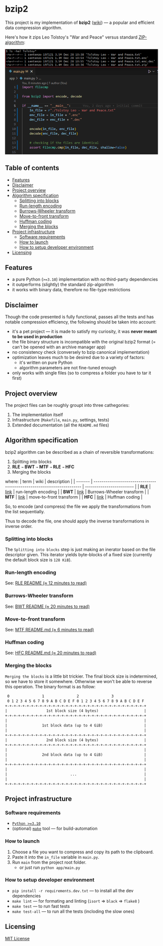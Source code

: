 <h1>bzip2</h1>

This project is my implementation of **bzip2** 
([wiki](https://en.wikipedia.org/wiki/Bzip2)) — a popular and efficient 
data compression algorithm.

Here's how it zips Leo Tolstoy's "War and Peace" versus standard 
[ZIP-algorithm](https://en.wikipedia.org/wiki/Deflate):

![preview](./preview.png)

<h2>Table of contents</h2>

- [Features](#features)
- [Disclaimer](#disclaimer)
- [Project overview](#project-overview)
- [Algorithm specification](#algorithm-specification)
  - [Splitting into blocks](#splitting-into-blocks)
  - [Run-length encoding](#run-length-encoding)
  - [Burrows-Wheeler transform](#burrows-wheeler-transform)
  - [Move-to-front transform](#move-to-front-transform)
  - [Huffman coding](#huffman-coding)
  - [Merging the blocks](#merging-the-blocks)
- [Project infrastructure](#project-infrastructure)
  - [Software requirements](#software-requirements)
  - [How to launch](#how-to-launch)
  - [How to setup developer environment](#how-to-setup-developer-environment)
- [Licensing](#licensing)

## Features
 - a pure Python (`>=3.10`) implementation with no third-party dependencies
 - it outperforms (slightly) the standard zip-algorithm
 - it works with binary data, therefore no file-type restrictions



## Disclaimer
Though the code presented is fully functional, passes all the tests and has 
notable compression efficiency, the following should be taken into account:
- it's a pet project — it is made to satisfy my curiosity, it was **never meant to be used in production**
- the file binary structure is incompatible with the original bzip2 format 
(= can't be opened with an archive manager app)
- no consistency check (conversely to bzip canonical implementation)
- optimization leaves much to be desired due to a variety of factors:
  - it's written on pure Python
  - algorithm parameters are not fine-tuned enough
- only works with single files (so to compress a folder you have to tar it first)

## Project overview

The project files can be roughly groupt into three cathegories:
1. The implementation itself
2. Infrastructure (`Makefile`, `main.py`, settings, tests)
3. Extended documentation (all the `README.md` files)

## Algorithm specification

bzip2 algorithm can be described as a chain of reversible transformations:

1. Splitting into blocks
2. **RLE** `→` **BWT** `→` **MTF** `→` **RLE** `→` **HFC** 
3. Merging the blocks

where:
| term    | wiki                                                                    | description               |
| ------- | ----------------------------------------------------------------------- | ------------------------- |
| **RLE** | [link](https://en.wikipedia.org/wiki/Run-length_encoding)               | run-length encoding       |
| **BWT** | [link](https://en.wikipedia.org/wiki/Burrows%E2%80%93Wheeler_transform) | Burrows-Wheeler transform |
| **MTF** | [link](https://en.wikipedia.org/wiki/Move-to-front_transform)           | move-to-front transform   |
| **HFC** | [link](https://en.wikipedia.org/wiki/Huffman_coding)                    | Huffman coding            |

So, to encode (and compress) the file we apply the transformations from the list sequentially.

Thus to decode the file, one should apply the inverse transformations in inverse order.


### Splitting into blocks

The `Splitting into blocks` step is just making an inerator based on the file descriptor given. 
This iterator yields byte-blocks of a fixed size (currently the default block size is `128 KiB`).

### Run-length encoding
See: [RLE README (≈ 12 minutes to read)](app/transformations/rle/README.md)

### Burrows-Wheeler transform
See: [BWT README (≈ 20 minutes to read)](app/transformations/bwt/README.md)

### Move-to-front transform 
See: [MTF README.md (≈ 6 minutes to read)](app/transformations/mtf/README.md)

### Huffman coding
See: [HFC README.md (≈ 20 minutes to read)](app/transformations/hfc/README.md)

### Merging the blocks

`Merging the blocks` is a little bit trickier. The final block size is indetermined, 
so we have to store it somewhere. Otherwise we won't be able to reverse this operation.
The binary format is as follow:

```
 0               1               2               3
 0 1 2 3 4 5 6 7 8 9 A B C D E F 0 1 2 3 4 5 6 7 8 9 A B C D E F
+-+-+-+-+-+-+-+-+-+-+-+-+-+-+-+-+-+-+-+-+-+-+-+-+-+-+-+-+-+-+-+-+
|                  1st block size (4 bytes)                     |
+-+-+-+-+-+-+-+-+-+-+-+-+-+-+-+-+-+-+-+-+-+-+-+-+-+-+-+-+-+-+-+-+
|                                                               |
|                1st block data (up to 4 GiB)                   |
|                                                               |
+-+-+-+-+-+-+-+-+-+-+-+-+-+-+-+-+-+-+-+-+-+-+-+-+-+-+-+-+-+-+-+-+
|                  2nd block size (4 bytes)                     |
+-+-+-+-+-+-+-+-+-+-+-+-+-+-+-+-+-+-+-+-+-+-+-+-+-+-+-+-+-+-+-+-+
|                                                               |
|                2nd block data (up to 4 GiB)                   |
|                                                               |
+-+-+-+-+-+-+-+-+-+-+-+-+-+-+-+-+-+-+-+-+-+-+-+-+-+-+-+-+-+-+-+-+
|                                                               |
|                             ...                               |
|                                                               |
+-+-+-+-+-+-+-+-+-+-+-+-+-+-+-+-+-+-+-+-+-+-+-+-+-+-+-+-+-+-+-+-+
```

## Project infrastructure

### Software requirements

- [`Python >=3.10`](https://www.python.org/downloads/)
- (optional) [`make`](https://en.wikipedia.org/wiki/Make_(software)) tool — for build-automation

### How to launch

1. Choose a file you want to compress and copy its path to the clipboard. 
2. Paste it into the `in_file` variable in `main.py`.
3. Run `main` from the project root folder.
   - or just run `python app/main.py`

### How to setup developer environment

- `pip install -r requirements.dev.txt` — to install all the dev dependencies
- `make lint` — for formating and linting (`isort` => `black` => `flake8` )
- `make test` — to run fast tests
- `make test-all` — to run all the tests (incloding the slow ones)


## Licensing
[MIT License](./LICENSE)